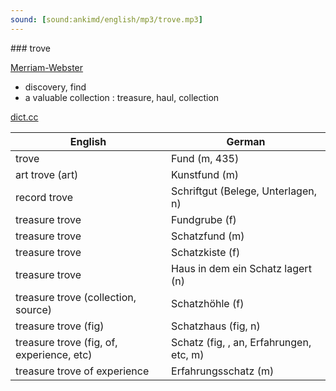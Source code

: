 ```yaml
---
sound: [sound:ankimd/english/mp3/trove.mp3]
---
```


\### trove

[Merriam-Webster](https://www.merriam-webster.com/dictionary/trove)

- discovery, find
- a valuable collection : treasure, haul, collection

[dict.cc](https://www.dict.cc/trove)

| English        | German       |
| -------------- | ------------ |
| trove | Fund (m, 435) |
| art trove (art) | Kunstfund (m) |
| record trove | Schriftgut (Belege, Unterlagen, n) |
| treasure trove | Fundgrube (f) |
| treasure trove | Schatzfund (m) |
| treasure trove | Schatzkiste (f) |
| treasure trove | Haus in dem ein Schatz lagert (n) |
| treasure trove (collection, source) | Schatzhöhle (f) |
| treasure trove (fig) | Schatzhaus (fig, n) |
| treasure trove (fig, of, experience, etc) | Schatz (fig, , an, Erfahrungen, etc, m) |
| treasure trove of experience | Erfahrungsschatz (m) |
